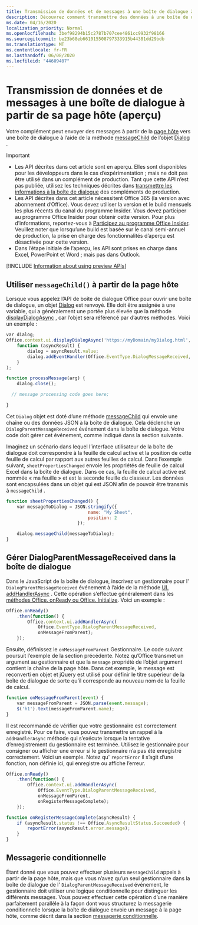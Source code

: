 ```yaml
---
title: Transmission de données et de messages à une boîte de dialogue à partir de sa page hôte
description: Découvrez comment transmettre des données à une boîte de dialogue à partir de la page hôte à l’aide des API messageChild et DialogParentMessageReceived.
ms.date: 04/16/2020
localization_priority: Normal
ms.openlocfilehash: 3bef98294b15c2787b707cee4861cc9932f98166
ms.sourcegitcommit: be23b68eb661015508797333915b44381dd29bdb
ms.translationtype: MT
ms.contentlocale: fr-FR
ms.lasthandoff: 06/08/2020
ms.locfileid: "44609407"
---
```

# <a name="passing-data-and-messages-to-a-dialog-box-from-its-host-page-preview"></a>Transmission de données et de messages à une boîte de dialogue à partir de sa page hôte (aperçu)

Votre complément peut envoyer des messages à partir de la [page hôte](dialog-api-in-office-add-ins.md#open-a-dialog-box-from-a-host-page) vers une boîte de dialogue à l’aide de la méthode [messageChild](/javascript/api/office/office.dialog#messagechild-message-) de l’objet [Dialog](/javascript/api/office/office.dialog) .

> [!Important]
>
> - Les API décrites dans cet article sont en aperçu. Elles sont disponibles pour les développeurs dans le cas d’expérimentation ; mais ne doit pas être utilisé dans un complément de production. Tant que cette API n’est pas publiée, utilisez les techniques décrites dans [transmettre les informations à la boîte de dialogue](dialog-api-in-office-add-ins.md#pass-information-to-the-dialog-box) des compléments de production.
> - Les API décrites dans cet article nécessitent Office 365 (la version avec abonnement d’Office). Vous devez utiliser la version et le build mensuels les plus récents du canal du programme Insider. Vous devez participer au programme Office Insider pour obtenir cette version. Pour plus d’informations, reportez-vous à [Participez au programme Office Insider](https://insider.office.com). Veuillez noter que lorsqu’une build est basée sur le canal semi-annuel de production, la prise en charge des fonctionnalités d’aperçu est désactivée pour cette version.
> - Dans l’étape initiale de l’aperçu, les API sont prises en charge dans Excel, PowerPoint et Word ; mais pas dans Outlook.
>
> [!INCLUDE [Information about using preview APIs](../includes/using-preview-apis.md)]

## <a name="use-messagechild-from-the-host-page"></a>Utiliser `messageChild()` à partir de la page hôte

Lorsque vous appelez l’API de boîte de dialogue Office pour ouvrir une boîte de dialogue, un objet [Dialog](/javascript/api/office/office.dialog) est renvoyé. Elle doit être assignée à une variable, qui a généralement une portée plus élevée que la méthode [displayDialogAsync](/javascript/api/office/office.ui#displaydialogasync-startaddress--callback-) , car l’objet sera référencé par d’autres méthodes. Voici un exemple :

```javascript
var dialog;
Office.context.ui.displayDialogAsync('https://myDomain/myDialog.html',
    function (asyncResult) {
        dialog = asyncResult.value;
        dialog.addEventHandler(Office.EventType.DialogMessageReceived, processMessage);
    }
);

function processMessage(arg) {
    dialog.close();

  // message processing code goes here;

}
```

Cet `Dialog` objet est doté d’une méthode [messageChild](/javascript/api/office/office.dialog#messagechild-message-) qui envoie une chaîne ou des données JSON à la boîte de dialogue. Cela déclenche un `DialogParentMessageReceived` événement dans la boîte de dialogue. Votre code doit gérer cet événement, comme indiqué dans la section suivante.

Imaginez un scénario dans lequel l’interface utilisateur de la boîte de dialogue doit correspondre à la feuille de calcul active et la position de cette feuille de calcul par rapport aux autres feuilles de calcul. Dans l’exemple suivant, `sheetPropertiesChanged` envoie les propriétés de feuille de calcul Excel dans la boîte de dialogue. Dans ce cas, la feuille de calcul active est nommée « ma feuille » et est la seconde feuille du classeur. Les données sont encapsulées dans un objet qui est JSON afin de pouvoir être transmis à `messageChild` .

```javascript
function sheetPropertiesChanged() {
    var messageToDialog = JSON.stringify({
                               name: "My Sheet",
                               position: 2
                           });

    dialog.messageChild(messageToDialog);
}
```

## <a name="handle-dialogparentmessagereceived-in-the-dialog-box"></a>Gérer DialogParentMessageReceived dans la boîte de dialogue

Dans le JavaScript de la boîte de dialogue, inscrivez un gestionnaire pour l' `DialogParentMessageReceived` événement à l’aide de la méthode [UI. addHandlerAsync](/javascript/api/office/office.ui#addhandlerasync-eventtype--handler--options--callback-) . Cette opération s’effectue généralement dans les [méthodes Office. onReady ou Office. Initialize](initialize-add-in.md). Voici un exemple :

```javascript
Office.onReady()
    .then(function() {
        Office.context.ui.addHandlerAsync(
            Office.EventType.DialogParentMessageReceived,
            onMessageFromParent);
    });
```

Ensuite, définissez le `onMessageFromParent` Gestionnaire. Le code suivant poursuit l’exemple de la section précédente. Notez qu’Office transmet un argument au gestionnaire et que la `message` propriété de l’objet argument contient la chaîne de la page hôte. Dans cet exemple, le message est reconverti en objet et jQuery est utilisé pour définir le titre supérieur de la boîte de dialogue de sorte qu’il corresponde au nouveau nom de la feuille de calcul.

```javascript
function onMessageFromParent(event) {
    var messageFromParent = JSON.parse(event.message);
    $('h1').text(messageFromParent.name);
}
```

Il est recommandé de vérifier que votre gestionnaire est correctement enregistré. Pour ce faire, vous pouvez transmettre un rappel à la `addHandlerAsync` méthode qui s’exécute lorsque la tentative d’enregistrement du gestionnaire est terminée. Utilisez le gestionnaire pour consigner ou afficher une erreur si le gestionnaire n’a pas été enregistré correctement. Voici un exemple. Notez qu' `reportError` il s’agit d’une fonction, non définie ici, qui enregistre ou affiche l’erreur.

```javascript
Office.onReady()
    .then(function() {
        Office.context.ui.addHandlerAsync(
            Office.EventType.DialogParentMessageReceived,
            onMessageFromParent,
            onRegisterMessageComplete);
    });

function onRegisterMessageComplete(asyncResult) {
    if (asyncResult.status !== Office.AsyncResultStatus.Succeeded) {
        reportError(asyncResult.error.message);
    }
}
```

## <a name="conditional-messaging"></a>Messagerie conditionnelle

Étant donné que vous pouvez effectuer plusieurs `messageChild` appels à partir de la page hôte, mais que vous n’avez qu’un seul gestionnaire dans la boîte de dialogue de l' `DialogParentMessageReceived` événement, le gestionnaire doit utiliser une logique conditionnelle pour distinguer les différents messages. Vous pouvez effectuer cette opération d’une manière parfaitement parallèle à la façon dont vous structurez la messagerie conditionnelle lorsque la boîte de dialogue envoie un message à la page hôte, comme décrit dans la section [messagerie conditionnelle](dialog-api-in-office-add-ins.md#conditional-messaging).
